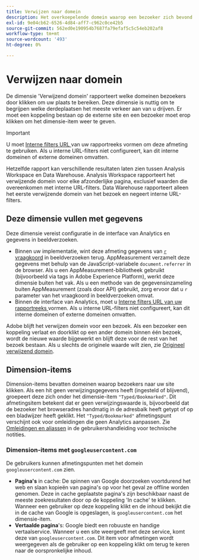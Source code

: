 ```yaml
---
title: Verwijzen naar domein
description: Het overkoepelende domein waarop een bezoeker zich bevond voordat hij naar uw site klikte.
exl-id: 9e04cb62-6526-4d84-aff7-c962c0ce42b5
source-git-commit: 562ed0e190954b7687fa79efaf5c5c54eb202af8
workflow-type: tm+mt
source-wordcount: '493'
ht-degree: 0%

---
```


# Verwijzen naar domein

De dimensie &#39;Verwijzend domein&#39; rapporteert welke domeinen bezoekers door klikken om uw plaats te bereiken. Deze dimensie is nuttig om te begrijpen welke derdeplaatsen het meeste verkeer aan van u drijven. Er moet een koppeling bestaan op de externe site en een bezoeker moet erop klikken om het dimensie-item weer te geven.

>[!IMPORTANT]
>
>U moet [Interne filters URL ](/help/admin/admin/internal-url-filter-admin.md) van uw rapportreeks vormen om deze afmeting te gebruiken. Als u interne URL-filters niet configureert, kan dit interne domeinen of externe domeinen omvatten.

Hetzelfde rapport kan verschillende resultaten laten zien tussen Analysis Workspace en Data Warehouse. Analysis Workspace rapporteert het verwijzende domein voor elke afzonderlijke pagina, exclusief waarden die overeenkomen met interne URL-filters. Data Warehouse rapporteert alleen het eerste verwijzende domein van het bezoek en negeert interne URL-filters.

## Deze dimensie vullen met gegevens

Deze dimensie vereist configuratie in de interface van Analytics en gegevens in beeldverzoeken.

* Binnen uw implementatie, wint deze afmeting gegevens van [`r` vraagkoord](/help/implement/validate/query-parameters.md) in beeldverzoeken terug. AppMeasurement verzamelt deze gegevens met behulp van de JavaScript-variabele `document.referrer` in de browser. Als u een AppMeasurement-bibliotheek gebruikt (bijvoorbeeld via tags in Adobe Experience Platform), werkt deze dimensie buiten het vak. Als u een methode van de gegevensinzameling buiten AppMeasurement (zoals door API) gebruikt, zorg ervoor dat u `r` parameter van het vraagkoord in beeldverzoeken omvat.
* Binnen de interface van Analytics, moet u [Interne filters URL van uw rapportreeks ](/help/admin/admin/internal-url-filter-admin.md) vormen. Als u interne URL-filters niet configureert, kan dit interne domeinen of externe domeinen omvatten.

Adobe blijft het verwijzen domein voor een bezoek. Als een bezoeker een koppeling verlaat en doorklikt op een ander domein binnen één bezoek, wordt de nieuwe waarde bijgewerkt en blijft deze voor de rest van het bezoek bestaan. Als u slechts de originele waarde wilt zien, zie [Origineel verwijzend domein](original-referring-domain.md).

## Dimension-items

Dimension-items bevatten domeinen waarop bezoekers naar uw site klikken. Als een hit geen verwijzingsgegevens heeft (ingesteld of blijvend), groepeert deze zich onder het dimensie-item `"Typed/Bookmarked"`. Dit afmetingsitem betekent dat er geen verwijzingswaarde is, bijvoorbeeld dat de bezoeker het browseradres handmatig in de adresbalk heeft getypt of op een bladwijzer heeft geklikt. Het `"Typed/Bookmarked"` afmetingspunt verschijnt ook voor omleidingen die geen Analytics aanpassen. Zie [Omleidingen en aliassen](/help/technotes/redirects.md) in de gebruikershandleiding voor technische notities.

### Dimension-items met `googleusercontent.com`

De gebruikers kunnen afmetingspunten met het domein `googleusercontent.com` zien.

* **Pagina&#39;s** in cache: De spinnen van Google doorzoeken voortdurend het web en slaan kopieën van pagina&#39;s op voor het geval ze offline worden genomen. Deze in cache geplaatste pagina&#39;s zijn beschikbaar naast de meeste zoekresultaten door op de koppeling &#39;In cache&#39; te klikken. Wanneer een gebruiker op deze koppeling klikt en de inhoud bekijkt die in de cache van Google is opgeslagen, is `googleusercontent.com` het dimensie-item.
* **Vertaalde pagina**&#39;s: Google biedt een robuuste en handige vertaalservice. Wanneer u een site weergeeft met deze service, komt deze van `googleusercontent.com`. Dit item voor afmetingen wordt weergegeven als de gebruiker op een koppeling klikt om terug te keren naar de oorspronkelijke inhoud.
